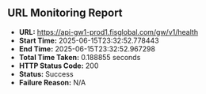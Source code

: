 ## URL Monitoring Report

- **URL:** https://api-gw1-prod1.fisglobal.com/gw/v1/health
- **Start Time:** 2025-06-15T23:32:52.778443
- **End Time:** 2025-06-15T23:32:52.967298
- **Total Time Taken:** 0.188855 seconds
- **HTTP Status Code:** 200
- **Status:** Success
- **Failure Reason:** N/A
